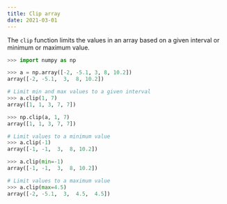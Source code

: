 ```yaml
---
title: Clip array
date: 2021-03-01
---
```


The `clip` function limits the values in an array based on a given interval or minimum or maximum value.

```python
>>> import numpy as np

>>> a = np.array([-2, -5.1, 3, 8, 10.2])
array([-2, -5.1,  3,  8, 10.2])

# Limit min and max values to a given interval
>>> a.clip(1, 7)
array([1, 1, 3, 7, 7])

>>> np.clip(a, 1, 7)
array([1, 1, 3, 7, 7])

# Limit values to a minimum value
>>> a.clip(-1)
array([-1, -1,  3,  8, 10.2])

>>> a.clip(min=-1)
array([-1, -1,  3,  8, 10.2])

# Limit values to a maximum value
>>> a.clip(max=4.5)
array([-2, -5.1,  3,  4.5,  4.5])
```
